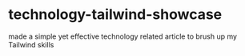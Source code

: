 # technology-tailwind-showcase
made a simple yet effective technology related article to brush up my Tailwind skills 
